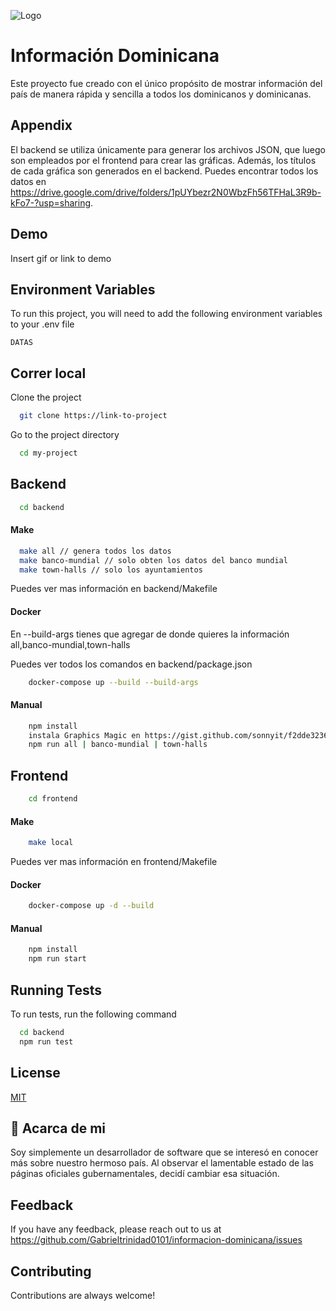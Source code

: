 
![Logo](https://dev-to-uploads.s3.amazonaws.com/uploads/articles/th5xamgrr6se0x5ro4g6.png)


# Información Dominicana

Este proyecto fue creado con el único propósito de mostrar información del país de manera rápida y sencilla a todos los dominicanos y dominicanas.  

## Appendix

El backend se utiliza únicamente para generar los archivos JSON, que luego son empleados por el frontend para crear las gráficas. Además, los títulos de cada gráfica son generados en el backend. Puedes encontrar todos los datos en https://drive.google.com/drive/folders/1pUYbezr2N0WbzFh56TFHaL3R9b-kFo7-?usp=sharing.

## Demo

Insert gif or link to demo


## Environment Variables

To run this project, you will need to add the following environment variables to your .env file

`DATAS`


## Correr local

Clone the project

```bash
  git clone https://link-to-project
```

Go to the project directory

```bash
  cd my-project
```

## Backend

```bash
  cd backend
```

#### Make 

```bash
  make all // genera todos los datos
  make banco-mundial // solo obten los datos del banco mundial
  make town-halls // solo los ayuntamientos

```
Puedes ver mas información en backend/Makefile

#### Docker

En --build-args tienes que agregar de donde quieres la información all,banco-mundial,town-halls

Puedes ver todos los comandos en backend/package.json

```bash
    docker-compose up --build --build-args 
```

#### Manual

```bash
    npm install
    instala Graphics Magic en https://gist.github.com/sonnyit/f2dde32360b419ac65269bd5b463b5b4
    npm run all | banco-mundial | town-halls 
```
## Frontend

```bash
    cd frontend
```
#### Make 

```bash
    make local

```
Puedes ver mas información en frontend/Makefile

#### Docker

```bash
    docker-compose up -d --build 
```

#### Manual

```bash
    npm install
    npm run start
```

## Running Tests

To run tests, run the following command

```bash
  cd backend
  npm run test
```


## License

[MIT](https://choosealicense.com/licenses/mit/)


## 🚀 Acarca de mi
Soy simplemente un desarrollador de software que se interesó en conocer más sobre nuestro hermoso país. Al observar el lamentable estado de las páginas oficiales gubernamentales, decidí cambiar esa situación.


## Feedback

If you have any feedback, please reach out to us at https://github.com/Gabrieltrinidad0101/informacion-dominicana/issues


## Contributing

Contributions are always welcome!


